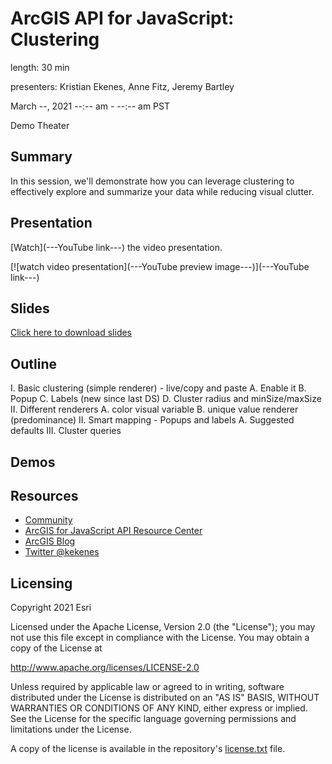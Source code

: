 # ArcGIS API for JavaScript: Clustering

length: 30 min

presenters: Kristian Ekenes, Anne Fitz, Jeremy Bartley

March --, 2021 --:-- am - --:-- am PST

Demo Theater

## Summary

In this session, we'll demonstrate how you can leverage clustering to effectively explore and summarize your data while reducing visual clutter.

## Presentation

[Watch](---YouTube link---) the video presentation.

[![watch video presentation](---YouTube preview image---)](---YouTube link---)

## Slides

[Click here to download slides](https://github.com/ekenes/conferences/raw/master/ds-2021/clustering/slides.pptx)

## Outline

I. Basic clustering (simple renderer) - live/copy and paste
   A. Enable it
   B. Popup
   C. Labels (new since last DS)
   D. Cluster radius and minSize/maxSize
II. Different renderers
   A. color visual variable
   B. unique value renderer (predominance)
II. Smart mapping - Popups and labels
   A. Suggested defaults
III. Cluster queries

## Demos

## Resources

* [Community](https://developers.arcgis.com/en/javascript/jshelp/community.html)
* [ArcGIS for JavaScript API Resource Center](http://help.arcgis.com/en/webapi/javascript/arcgis/index.html)
* [ArcGIS Blog](https://www.esri.com/arcgis-blog/author/kekenes/)
* [Twitter @kekenes](http://twitter.com/kekenes)

## Licensing

Copyright 2021 Esri

Licensed under the Apache License, Version 2.0 (the "License");
you may not use this file except in compliance with the License.
You may obtain a copy of the License at

   http://www.apache.org/licenses/LICENSE-2.0

Unless required by applicable law or agreed to in writing, software
distributed under the License is distributed on an "AS IS" BASIS,
WITHOUT WARRANTIES OR CONDITIONS OF ANY KIND, either express or implied.
See the License for the specific language governing permissions and
limitations under the License.

A copy of the license is available in the repository's [license.txt](license.txt) file.